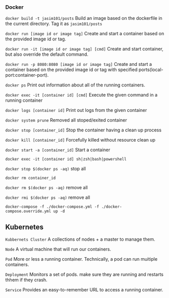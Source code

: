 ### Docker

`docker build -t jasim101/posts` Build an image based on the dockerfile in the current directory. Tag it as `jasim101/posts`

`docker run [image id or image tag]` Create and start a container based on the provided image id or tag.

`docker run -it [image id or image tag] [cmd]` Create and start container, but also override the default command.

`docker run -p 8080:8080 [image id or image tag]` Create and start a container based on the provided image id or tag with specified ports(local-port:container-port).

`docker ps` Print out information about all of the running containers.

`docker exec -it [container id] [cmd]` Execute the given command in a running container

`docker logs [container id]` Print out logs from the given container

`docker system prune` Removed all stoped/exited container

`docker stop [container_id]` Stop the container having a clean up process

`docker kill [container_id]` Forcefully killed without resource clean up

`docker start -a [container_id]` Start a container

`docker exec -it [container id] sh|zsh|bash|powershell`

`docker stop $(docker ps -aq)` stop all

`docker rm container_id`

`docker rm $(docker ps -aq)` remove all

`docker rmi $(docker ps -aq)` remove all

`docker-compose -f ./docker-compose.yml -f ./docker-compose.override.yml up -d`

## Kubernetes

`Kubbernets Cluster` A collections of nodes + a master to manage them.

`Node` A virtual machine that will run our containers.

`Pod` More or less a running container. Technically, a pod can run muitiple containers.

`Deployment` Monitors a set of pods. make sure they are running and restarts thhem if they crash.

`Service` Provides an easy-to-remember URL to access a running container.
